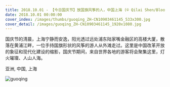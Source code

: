 ```yaml
---
title: 2018.10.01 - 【今日国庆节】放国旗风筝的人，中国上海 (© Qilai Shen/Bloomberg via Getty Images)
date: 2018.10.01 00:00:00
cover_index: /images/thumbs/guoqing_ZH-CN10903461145_533x300.jpg
cover_detail: /images/guoqing_ZH-CN10903461145_1920x1080.jpg
---
```


国庆节的清晨，上海宁静而安逸，阳光透过远处浦东陆家嘴金融区的高楼大厦，散落在黄浦江畔，一位手持国旗形状的风筝的游人从外滩走过。这里是中国改革开放的象征和现代化建设的缩影，国庆节期间，来自世界各地的游客将会聚集这里，灯火璀璨、人山人海。

亚洲, 中国, 上海

![guoqing](/images/guoqing_ZH-CN10903461145_1920x1080.jpg)
